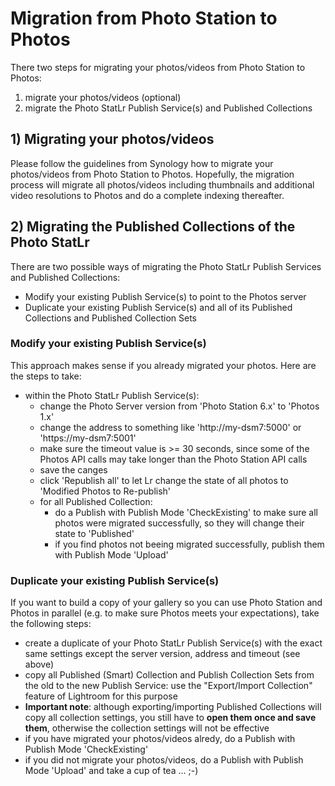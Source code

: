 # Migration from Photo Station to Photos
There two steps for migrating your photos/videos from Photo Station to Photos:
1) migrate your photos/videos (optional)
2) migrate the Photo StatLr Publish Service(s) and Published Collections
  
## 1) Migrating your photos/videos
Please follow the guidelines from Synology how to migrate your photos/videos from Photo Station to Photos. Hopefully, the migration process will migrate all photos/videos including thumbnails and additional video resolutions to Photos and do a complete indexing thereafter.

## 2) Migrating the Published Collections of the Photo StatLr
There are two possible ways of migrating the Photo StatLr Publish Services and Published Collections:
- Modify your existing Publish Service(s) to point to the Photos server
- Duplicate your existing Publish Service(s) and all of its Published Collections and Published Collection Sets

### Modify your existing Publish Service(s)
This approach makes sense if you already migrated your photos. Here are the steps to take:
- within the Photo StatLr Publish Service(s):
    - change the Photo Server version from 'Photo Station 6.x' to 'Photos 1.x'
    - change the address to something like 'http://my-dsm7:5000' or 'https://my-dsm7:5001'
    - make sure the timeout value is >= 30 seconds, since some of the Photos API calls may take longer than the Photo Station API calls
    - save the canges
    - click 'Republish all' to let Lr change the state of all photos to 'Modified Photos to Re-publish'
    - for all Published Collection:
        - do a Publish with Publish Mode 'CheckExisting' to make sure all photos were migrated successfully, so they will change their state to 'Published'
        - if you find photos not beeing migrated successfully, publish them with Publish Mode 'Upload'

### Duplicate your existing Publish Service(s)
If you want to build a copy of your gallery so you can use Photo Station and Photos in parallel (e.g. to make sure Photos meets your expectations), take the following steps:
- create a duplicate of your Photo StatLr Publish Service(s) with the exact same settings except the server version, address and timeout (see above)
- copy all Published (Smart) Collection and Publish Collection Sets from the old to the new Publish Service: use the "Export/Import Collection" feature of Lightroom for this purpose
- __Important note__: although exporting/importing Published Collections will copy all collection settings, you still have to __open them once and save them__, otherwise the collection settings will not be effective
- if you have migrated your photos/videos alredy, do a Publish with Publish Mode 'CheckExisting'
- if you did not migrate your photos/videos, do a Publish with Publish Mode 'Upload' and take a cup of tea ... ;-)
